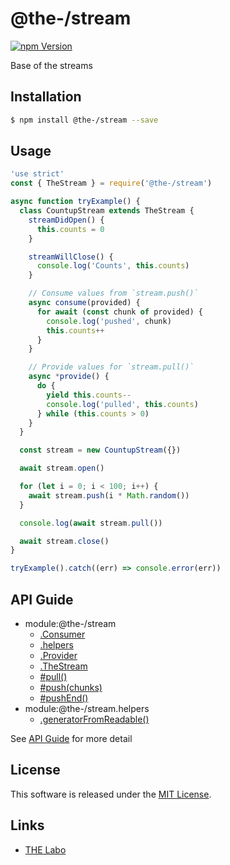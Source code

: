 @the-/stream
==========

<!---
This file is generated by @the-/templates. Do not update manually.
--->

<!-- Badge Start -->
<a name="badges"></a>

[![npm Version][bd_npm_shield_url]][bd_npm_url]

[bd_repo_url]: https://github.com/the-labo/the
[bd_npm_url]: http://www.npmjs.org/package/@the-/stream
[bd_npm_shield_url]: http://img.shields.io/npm/v/@the-/stream.svg?style=flat

<!-- Badge End -->


<!-- Description Start -->
<a name="description"></a>

Base of the streams

<!-- Description End -->


<!-- Overview Start -->
<a name="overview"></a>




<!-- Overview End -->


<!-- Sections Start -->
<a name="sections"></a>

<!-- Section from "doc/readme/01.Installation.md.hbs" Start -->

<a name="section-doc-readme-01-installation-md"></a>

Installation
-----

```bash
$ npm install @the-/stream --save
```


<!-- Section from "doc/readme/01.Installation.md.hbs" End -->

<!-- Section from "doc/readme/02.Usage.md.hbs" Start -->

<a name="section-doc-readme-02-usage-md"></a>

Usage
---------

```javascript
'use strict'
const { TheStream } = require('@the-/stream')

async function tryExample() {
  class CountupStream extends TheStream {
    streamDidOpen() {
      this.counts = 0
    }

    streamWillClose() {
      console.log('Counts', this.counts)
    }

    // Consume values from `stream.push()`
    async consume(provided) {
      for await (const chunk of provided) {
        console.log('pushed', chunk)
        this.counts++
      }
    }

    // Provide values for `stream.pull()`
    async *provide() {
      do {
        yield this.counts--
        console.log('pulled', this.counts)
      } while (this.counts > 0)
    }
  }

  const stream = new CountupStream({})

  await stream.open()

  for (let i = 0; i < 100; i++) {
    await stream.push(i * Math.random())
  }

  console.log(await stream.pull())

  await stream.close()
}

tryExample().catch((err) => console.error(err))

```


<!-- Section from "doc/readme/02.Usage.md.hbs" End -->


<!-- Sections Start -->

<a name="api"></a>

## API Guide


- module:@the-/stream
  - [.Consumer](./doc/api/api.md#module_@the-/stream.Consumer)
  - [.helpers](./doc/api/api.md#module_@the-/stream.helpers)
  - [.Provider](./doc/api/api.md#module_@the-/stream.Provider)
  - [.TheStream](./doc/api/api.md#module_@the-/stream.TheStream)
  - [#pull()](./doc/api/api.md#module_@the-/stream#pull)
  - [#push(chunks)](./doc/api/api.md#module_@the-/stream#push)
  - [#pushEnd()](./doc/api/api.md#module_@the-/stream#pushEnd)
- module:@the-/stream.helpers
  - [.generatorFromReadable()](./doc/api/api.md#module_@the-/stream.helpers.generatorFromReadable)

See [API Guide](./doc/api/api.md) for more detail


<!-- LICENSE Start -->
<a name="license"></a>

License
-------
This software is released under the [MIT License](https://github.com/the-labo/the/blob/master/LICENSE).

<!-- LICENSE End -->


<!-- Links Start -->
<a name="links"></a>

Links
------

+ [THE Labo][the_labo_url]

[the_labo_url]: https://github.com/the-labo

<!-- Links End -->
